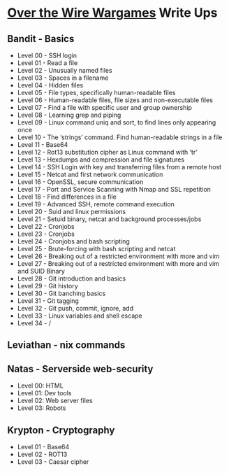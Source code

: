 # [Over the Wire Wargames](https://overthewire.org/wargames/) Write Ups

## Bandit - Basics

- Level 00 - SSH login
- Level 01 - Read a file
- Level 02 - Unusually named files
- Level 03 - Spaces in a filename
- Level 04 - Hidden files
- Level 05 - File types, specifically human-readable files
- Level 06 - Human-readable files, file sizes and non-executable files
- Level 07 - Find a file with specific user and group ownership
- Level 08 - Learning grep and piping
- Level 09 - Linux command uniq and sort, to find lines only appearing once
- Level 10 - The ‘strings’ command. Find human-readable strings in a file
- Level 11 - Base64
- Level 12 - Rot13 substitution cipher as Linux command with ’tr’
- Level 13 - Hexdumps and compression and file signatures
- Level 14 - SSH Login with key and transferring files from a remote host
- Level 15 - Netcat and first network communication
- Level 16 - OpenSSL, secure communication
- Level 17 - Port and Service Scanning with Nmap and SSL repetition
- Level 18 - Find differences in a file
- Level 19 - Advanced SSH, remote command execution
- Level 20 - Suid and linux permissions
- Level 21 - Setuid binary, netcat and background processes/jobs
- Level 22 - Cronjobs
- Level 23 - Cronjobs
- Level 24 - Cronjobs and bash scripting
- Level 25 - Brute-forcing with bash scripting and netcat
- Level 26 - Breaking out of a restricted environment with more and vim
- Level 27 - Breaking out of a restricted environment with more and vim and SUID Binary
- Level 28 - Git introduction and basics
- Level 29 - Git history
- Level 30 - Git banching basics
- Level 31 - Git tagging
- Level 32 - Git push, commit, ignore, add
- Level 33 - Linux variables and shell escape
- Level 34 - /

## Leviathan - nix commands

## Natas - Serverside web-security

- Level 00: HTML
- Level 01: Dev tools
- Level 02: Web server files
- Level 03: Robots

## Krypton - Cryptography

- Level 01 - Base64
- Level 02 - ROT13
- Level 03 - Caesar cipher
